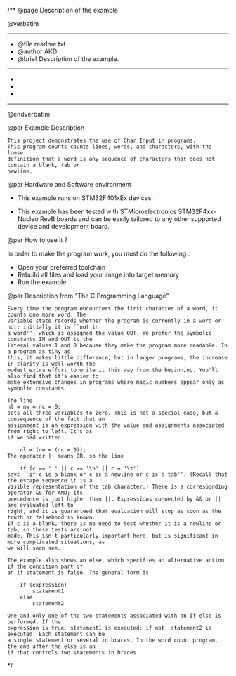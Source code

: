 /**
  @page Description of the example
  
  @verbatim
  ******************************************************************************
  * @file    readme.txt 
  * @author  AKD
  * @brief   Description of the example.
  ******************************************************************************
  *
  *
  *
  ******************************************************************************
  @endverbatim

@par Example Description

	This project demonstrates the use of Char Input in programs.
	This program counts counts lines, words, and characters, with the loose
	definition that a word is any sequence of characters that does not contain a blank, tab or
	newline..

@par Hardware and Software environment  

  - This example runs on STM32F401xEx devices.
    
  - This example has been tested with STMicroelectronics STM32F4xx-Nucleo RevB 
    boards and can be easily tailored to any other supported device 
    and development board.

@par How to use it ? 

In order to make the program work, you must do the following :
 - Open your preferred toolchain 
 - Rebuild all files and load your image into target memory
 - Run the example

@par Description from “The C Programming Language” 

	Every time the program encounters the first character of a word, it counts one more word. The
	variable state records whether the program is currently in a word or not; initially it is ``not in
	a word'', which is assigned the value OUT. We prefer the symbolic constants IN and OUT to the
	literal values 1 and 0 because they make the program more readable. In a program as tiny as
	this, it makes little difference, but in larger programs, the increase in clarity is well worth the
	modest extra effort to write it this way from the beginning. You'll also find that it's easier to
	make extensive changes in programs where magic numbers appear only as symbolic constants.

	The line
	nl = nw = nc = 0;
	sets all three variables to zero. This is not a special case, but a consequence of the fact that an
	assignment is an expression with the value and assignments associated from right to left. It's as
	if we had written
	
		nl = (nw = (nc = 0));
	The operator || means OR, so the line
	
		if (c == ' ' || c == '\n' || c = '\t')
	says ``if c is a blank or c is a newline or c is a tab''. (Recall that the escape sequence \t is a
	visible representation of the tab character.) There is a corresponding operator && for AND; its
	precedence is just higher than ||. Expressions connected by && or || are evaluated left to
	right, and it is guaranteed that evaluation will stop as soon as the truth or falsehood is known.
	If c is a blank, there is no need to test whether it is a newline or tab, so these tests are not
	made. This isn't particularly important here, but is significant in more complicated situations, as
	we will soon see.
	
	The example also shows an else, which specifies an alternative action if the condition part of
	an if statement is false. The general form is
	
		if (expression)
			statement1
		else
			statement2
	
	One and only one of the two statements associated with an if-else is performed. If the
	expression is true, statement1 is executed; if not, statement2 is executed. Each statement can be
	a single statement or several in braces. In the word count program, the one after the else is an
	if that controls two statements in braces.

 */
